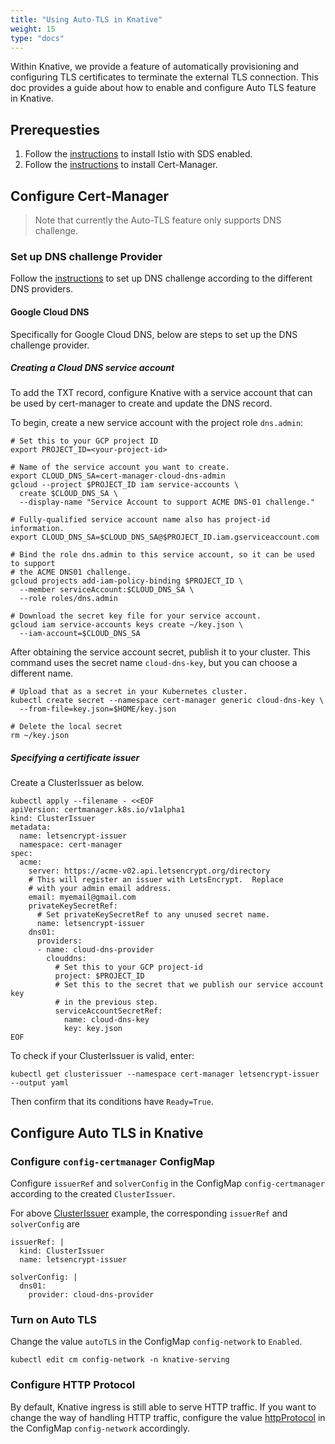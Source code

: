 ```yaml
---
title: "Using Auto-TLS in Knative"
weight: 15
type: "docs"
---
```


Within Knative, we provide a feature of automatically provisioning and 
configuring TLS certificates to terminate the external TLS connection. This doc
provides a guide about how to enable and configure Auto TLS feature in Knative.

## Prerequesties

<!-- TODO add the link about installing Istio with SDS enabled after PR https://github.com/knative/docs/pull/1272 is checked in-->
1. Follow the [instructions]() to install Istio with SDS enabled.
2. Follow the [instructions](../installing-cert-manager.md) to install Cert-Manager.

## Configure Cert-Manager

> Note that currently the Auto-TLS feature only supports DNS challenge.

### Set up DNS challenge Provider

Follow the [instructions](https://docs.cert-manager.io/en/latest/tasks/acme/configuring-dns01/index.html) to set up DNS challenge according to the 
different DNS providers.

#### Google Cloud DNS

Specifically for Google Cloud DNS, below are steps to set up the DNS challenge 
provider.

##### Creating a Cloud DNS service account

To add the TXT record, configure Knative with a service account that can be used
by cert-manager to create and update the DNS record.

To begin, create a new service account with the project role `dns.admin`:

```shell
# Set this to your GCP project ID
export PROJECT_ID=<your-project-id>

# Name of the service account you want to create.
export CLOUD_DNS_SA=cert-manager-cloud-dns-admin
gcloud --project $PROJECT_ID iam service-accounts \
  create $CLOUD_DNS_SA \
  --display-name "Service Account to support ACME DNS-01 challenge."

# Fully-qualified service account name also has project-id information.
export CLOUD_DNS_SA=$CLOUD_DNS_SA@$PROJECT_ID.iam.gserviceaccount.com

# Bind the role dns.admin to this service account, so it can be used to support
# the ACME DNS01 challenge.
gcloud projects add-iam-policy-binding $PROJECT_ID \
  --member serviceAccount:$CLOUD_DNS_SA \
  --role roles/dns.admin

# Download the secret key file for your service account.
gcloud iam service-accounts keys create ~/key.json \
  --iam-account=$CLOUD_DNS_SA
```

After obtaining the service account secret, publish it to your cluster. This
command uses the secret name `cloud-dns-key`, but you can choose a different
name.

```shell
# Upload that as a secret in your Kubernetes cluster.
kubectl create secret --namespace cert-manager generic cloud-dns-key \
  --from-file=key.json=$HOME/key.json

# Delete the local secret
rm ~/key.json
```

##### Specifying a certificate issuer

Create a ClusterIssuer as below.

```shell
kubectl apply --filename - <<EOF
apiVersion: certmanager.k8s.io/v1alpha1
kind: ClusterIssuer
metadata:
  name: letsencrypt-issuer
  namespace: cert-manager
spec:
  acme:
    server: https://acme-v02.api.letsencrypt.org/directory
    # This will register an issuer with LetsEncrypt.  Replace
    # with your admin email address.
    email: myemail@gmail.com
    privateKeySecretRef:
      # Set privateKeySecretRef to any unused secret name.
      name: letsencrypt-issuer
    dns01:
      providers:
      - name: cloud-dns-provider
        clouddns:
          # Set this to your GCP project-id
          project: $PROJECT_ID
          # Set this to the secret that we publish our service account key
          # in the previous step.
          serviceAccountSecretRef:
            name: cloud-dns-key
            key: key.json
EOF
```

To check if your ClusterIssuer is valid, enter:

```shell
kubectl get clusterissuer --namespace cert-manager letsencrypt-issuer --output yaml
```
Then confirm that its conditions have `Ready=True`. 

## Configure Auto TLS in Knative

### Configure `config-certmanager` ConfigMap
Configure `issuerRef` and `solverConfig` in the ConfigMap `config-certmanager` 
according to the created `ClusterIssuer`.

For above [ClusterIssuer](#####Specifying-a-certificate-issuer) example, the corresponding `issuerRef` and 
`solverConfig` are
```
issuerRef: |
  kind: ClusterIssuer
  name: letsencrypt-issuer

solverConfig: |
  dns01:
    provider: cloud-dns-provider
```

### Turn on Auto TLS
Change the value `autoTLS` in the ConfigMap `config-network` to `Enabled`.
```shell
kubectl edit cm config-network -n knative-serving
```

### Configure HTTP Protocol
By default, Knative ingress is still able to serve HTTP traffic.
If you want to change the way of handling HTTP traffic, configure the 
value [httpProtocol](https://github.com/knative/serving/blob/9c51850c3d4b8a3665c0d2fab3fa840a9e1e4334/config/config-network.yaml#L110) in the ConfigMap `config-network` accordingly.
